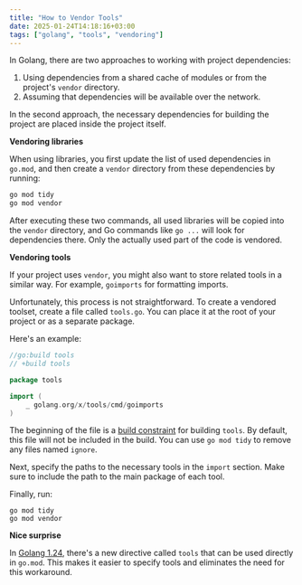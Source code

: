 ```yaml
---
title: "How to Vendor Tools"
date: 2025-01-24T14:18:16+03:00
tags: ["golang", "tools", "vendoring"]
---
```



In Golang, there are two approaches to working with project dependencies:

1. Using dependencies from a shared cache of modules or from the project's `vendor` directory.
2. Assuming that dependencies will be available over the network.

In the second approach, the necessary dependencies for building the project are placed inside the project itself.

**Vendoring libraries**

When using libraries, you first update the list of used dependencies in `go.mod`, and then create a `vendor` directory from these dependencies by running:

```sh
go mod tidy
go mod vendor
```

After executing these two commands, all used libraries will be copied into the `vendor` directory, and Go commands like `go ...` will look for dependencies there.
Only the actually used part of the code is vendored.

**Vendoring tools**

If your project uses `vendor`, you might also want to store related tools in a similar way.
For example, `goimports` for formatting imports.

Unfortunately, this process is not straightforward.
To create a vendored toolset, create a file called `tools.go`.
You can place it at the root of your project or as a separate package.

Here's an example:

```go
//go:build tools
// +build tools

package tools

import (
    _ golang.org/x/tools/cmd/goimports
)
```

The beginning of the file is a [build constraint](https://pkg.go.dev/go/build#hdr-Build_Constraints) for building `tools`.
By default, this file will not be included in the build.
You can use `go mod tidy` to remove any files named `ignore`.

Next, specify the paths to the necessary tools in the `import` section.
Make sure to include the path to the main package of each tool.

Finally, run:

```
go mod tidy
go mod vendor
```

**Nice surprise**

In [Golang 1.24](https://tip.golang.org/doc/go1.24#go-command), there's a new directive called `tools` that can be used directly in `go.mod`. This makes it easier to specify tools and eliminates the need for this workaround.